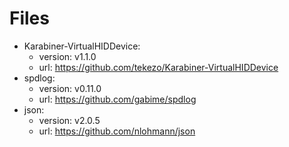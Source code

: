 # Files

* Karabiner-VirtualHIDDevice:
  * version: v1.1.0
  * url: https://github.com/tekezo/Karabiner-VirtualHIDDevice
* spdlog:
  * version: v0.11.0
  * url: https://github.com/gabime/spdlog
* json:
  * version: v2.0.5
  * url: https://github.com/nlohmann/json

